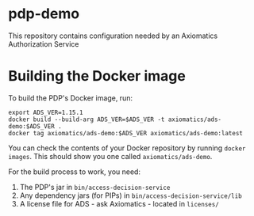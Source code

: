 # pdp-demo
This repository contains configuration needed by an Axiomatics Authorization Service

# Building the Docker image
To build the PDP's Docker image, run:
````
export ADS_VER=1.15.1
docker build --build-arg ADS_VER=$ADS_VER -t axiomatics/ads-demo:$ADS_VER .
docker tag axiomatics/ads-demo:$ADS_VER axiomatics/ads-demo:latest
````

You can check the contents of your Docker repository by running `docker images`. This should show you one called `axiomatics/ads-demo`.

For the build process to work, you need:
1. The PDP's jar in `bin/access-decision-service`
2. Any dependency jars (for PIPs) in `bin/access-decision-service/lib`
3. A license file for ADS - ask Axiomatics - located in `licenses/`